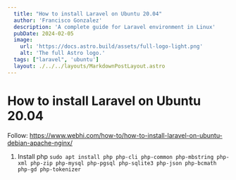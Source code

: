 ```yaml
---
  title: "How to install Laravel on Ubuntu 20.04"
  author: 'Francisco Gonzalez'
  description: 'A complete guide for Laravel environment in Linux'
  pubDate: 2024-02-05
  image:
    url: 'https://docs.astro.build/assets/full-logo-light.png'
    alt: 'The full Astro logo.'
  tags: ["laravel", 'ubuntu']
  layout: ./../../layouts/MarkdownPostLayout.astro
---
```


# How to install Laravel on Ubuntu 20.04

Follow: https://www.webhi.com/how-to/how-to-install-laravel-on-ubuntu-debian-apache-nginx/

1. Install php `sudo apt install php php-cli php-common php-mbstring php-xml php-zip php-mysql php-pgsql php-sqlite3 php-json php-bcmath php-gd php-tokenizer`